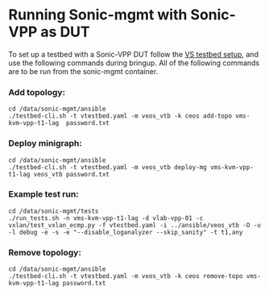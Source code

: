 # Running Sonic-mgmt with Sonic-VPP as DUT
To set up a testbed with a Sonic-VPP DUT follow the [VS testbed setup](README.testbed.VsSetup.md), and use the following commands during bringup. All of the following commands are to be run from the sonic-mgmt container.

### Add topology:
```
cd /data/sonic-mgmt/ansible
./testbed-cli.sh -t vtestbed.yaml -m veos_vtb -k ceos add-topo vms-kvm-vpp-t1-lag  password.txt
```
### Deploy minigraph:
```
cd /data/sonic-mgmt/ansible
./testbed-cli.sh -t vtestbed.yaml -m veos_vtb deploy-mg vms-kvm-vpp-t1-lag veos_vtb password.txt
```
### Example test run:
```
cd /data/sonic-mgmt/tests
./run_tests.sh -n vms-kvm-vpp-t1-lag -d vlab-vpp-01 -c vxlan/test_vxlan_ecmp.py -f vtestbed.yaml -i ../ansible/veos_vtb -O -u -l debug -e -s -e "--disable_loganalyzer --skip_sanity" -t t1,any
```
### Remove topology:
```
cd /data/sonic-mgmt/ansible
./testbed-cli.sh -t vtestbed.yaml -m veos_vtb -k ceos remove-topo vms-kvm-vpp-t1-lag password.txt
```
